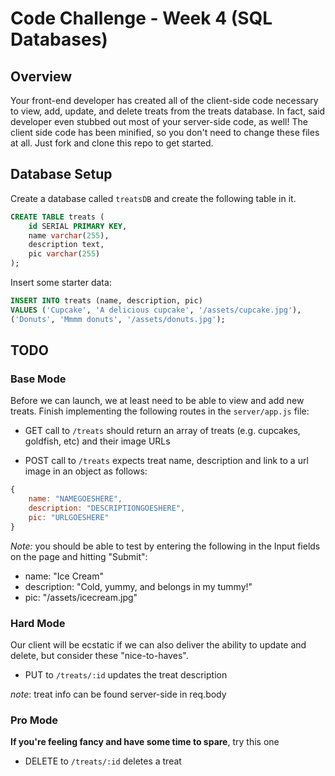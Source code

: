# Code Challenge - Week 4 (SQL Databases)

## Overview

Your front-end developer has created all of the client-side code
necessary to view, add, update, and delete treats from the treats
database. In fact, said developer even stubbed out most of your server-side code, as well! The client side code has been minified, so you don't need to change these files at all. Just fork and clone this repo to get started.

## Database Setup

Create a database called `treatsDB` and create the following table in it.

```SQL
CREATE TABLE treats (
	id SERIAL PRIMARY KEY,
	name varchar(255),
	description text,
	pic varchar(255)
);
```
Insert some starter data:

```SQL
INSERT INTO treats (name, description, pic)
VALUES ('Cupcake', 'A delicious cupcake', '/assets/cupcake.jpg'),
('Donuts', 'Mmmm donuts', '/assets/donuts.jpg');
```

## TODO

### Base Mode
Before we can launch, we at least need to be able to view and add new treats. Finish implementing the following routes in the `server/app.js` file:

* GET call to `/treats` should return an array of treats (e.g. cupcakes, goldfish, etc) and their image URLs

* POST  call to `/treats` expects treat name, description and link to a url image in an object as follows:

```javascript
{
	name: "NAMEGOESHERE",
	description: "DESCRIPTIONGOESHERE",
	pic: "URLGOESHERE"
}
```

*Note:* you should be able to test by entering the following in the Input fields on the page and hitting "Submit":

- name: "Ice Cream"
- description: "Cold, yummy, and  belongs in my tummy!"
- pic: "/assets/icecream.jpg"

### Hard Mode
Our client will be ecstatic if we can also deliver the ability to update and delete, but consider these "nice-to-haves".

* PUT to `/treats/:id` updates the treat description

_note_: treat info can be found server-side in req.body

### Pro Mode
**If you're feeling fancy and have some time to spare**, try this one

* DELETE to `/treats/:id` deletes a treat
